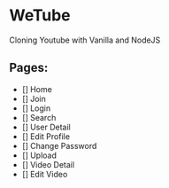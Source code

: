 # WeTube

Cloning Youtube with Vanilla and NodeJS

## Pages:
- [] Home
- [] Join
- [] Login
- [] Search
- [] User Detail
- [] Edit Profile
- [] Change Password
- [] Upload
- [] Video Detail
- [] Edit Video







